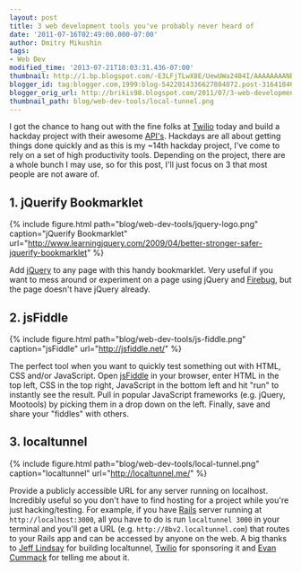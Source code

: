 ```yaml
---
layout: post
title: 3 web development tools you've probably never heard of
date: '2011-07-16T02:49:00.000-07:00'
author: Dmitry Mikushin
tags:
- Web Dev
modified_time: '2013-07-21T10:03:31.436-07:00'
thumbnail: http://1.bp.blogspot.com/-E3LFjTLwX8E/UewUWa2404I/AAAAAAAANB8/R5b-mudwwVY/s72-c/jquery-logo1.png
blogger_id: tag:blogger.com,1999:blog-5422014336627804072.post-3164184604792424465
blogger_orig_url: http://brikis98.blogspot.com/2011/07/3-web-development-tools-youve-probably.html
thumbnail_path: blog/web-dev-tools/local-tunnel.png
---
```


I got the chance to hang out with the fine folks at 
[Twilio](http://www.twilio.com/) today and build a hackday project with their 
awesome [API's](http://www.twilio.com/docs/index). Hackdays are all about 
getting things done quickly and as this is my ~14th hackday project, I've come 
to rely on a set of high productivity tools. Depending on the project, there 
are a whole bunch I may use, so for this post, I'll just focus on 3 that most 
people are not aware of. 

## 1. jQuerify Bookmarklet 

{% include figure.html path="blog/web-dev-tools/jquery-logo.png" caption="jQuerify Bookmarklet" url="http://www.learningjquery.com/2009/04/better-stronger-safer-jquerify-bookmarklet" %}

Add [jQuery](http://jquery.com/) to any page with this handy bookmarklet. Very 
useful if you want to mess around or experiment on a page using jQuery and 
[Firebug](http://getfirebug.com/), but the page doesn't have jQuery already. 

## 2. jsFiddle 

{% include figure.html path="blog/web-dev-tools/js-fiddle.png" caption="jsFiddle" url="http://jsfiddle.net/" %}

The perfect tool when you want to quickly test something out with HTML, CSS 
and/or JavaScript. Open [jsFiddle](http://jsfiddle.net/) in your browser, 
enter HTML in the top left, CSS in the top right, JavaScript in the bottom 
left and hit "run" to instantly see the result. Pull in popular JavaScript 
frameworks (e.g. jQuery, Mootools) by picking them in a drop down on the left. 
Finally, save and share your "fiddles" with others. 

## 3. localtunnel 

{% include figure.html path="blog/web-dev-tools/local-tunnel.png" caption="localtunnel" url="http://localtunnel.me/" %}

Provide a publicly accessible URL for any server running on localhost. 
Incredibly useful so you don't have to find hosting for a project while you're 
just hacking/testing. For example, if you have 
[Rails](http://rubyonrails.org/) server running at `http://localhost:3000`, all 
you have to do is run `localtunnel 3000` in your terminal and you'll get a URL 
(e.g. `http://8bv2.localtunnel.com`) that routes to your Rails 
app and can be accessed by anyone on the web. A big thanks to [Jeff 
Lindsay](http://www.linkedin.com/in/progrium) for building localtunnel, 
[Twilio](http://www.twilio.com/) for sponsoring it and [Evan 
Cummack](http://www.linkedin.com/in/cummack) for telling me about it. 

